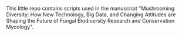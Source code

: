 This little repo contains scripts used in the manuscript "Mushrooming Diversity: How New Technology, Big Data, and Changing Attitudes are Shaping the Future of Fungal Biodiversity Research and Conservation Mycology". 
